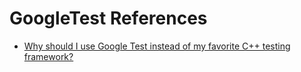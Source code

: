 # GoogleTest References

* [Why should I use Google Test instead of my favorite C++ testing framework?](https://cuhkszlib-xiaoxing.readthedocs.io/en/latest/external/gtest/googletest/docs/FAQ.html)

